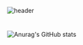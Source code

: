 ![header](https://capsule-render.vercel.app/api?type=Waving&fontSize=38&text=Welcome&nbsp;To&nbsp;My&nbsp;GitHub&animation=fadeIn&color=auto)
#
![Anurag's GitHub stats](https://github-readme-stats.vercel.app/api?username=biabamroi&show_icons=true&theme=graywhite)
